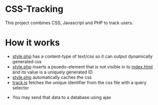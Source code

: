 # CSS-Tracking
This project combines CSS, Javascript and PHP to track users.
# How it works
* [style.php](style.php) has a content-type of text/css so it can output dynamically generated css
* [style.php](style.php) inserts a psuedo-element that is not visible in to [index.html](index.html) and its value is a uniquely generated ID
* [style.php](style.php) automatically caches the css
* [track.js](track.js) fetches the unique identifier from the css file with a query selector
- You may send that data to a database using ajax
